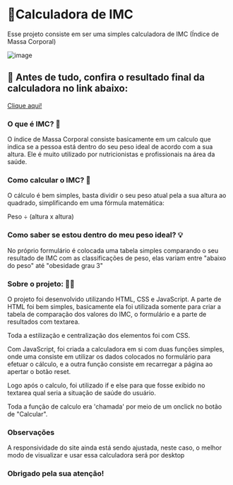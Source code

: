 
# 🧮Calculadora de IMC

Esse projeto consiste em ser uma simples calculadora de IMC (Índice de Massa Corporal)

![image](https://user-images.githubusercontent.com/82117471/152607614-9de2c7bd-dcc8-41e2-94c3-5f39459e7587.png)

## 🔗 Antes de tudo, confira o resultado final da calculadora no link abaixo:

<a target= "_blank"  href="https://calculadoraimc-saulobarbosa.netlify.app/">Clique aqui!</a>

### O que é IMC? 🤔

O índice de Massa Corporal consiste basicamente em um calculo que indica se a pessoa está dentro do seu peso ideal de acordo com a sua altura.
Ele é muito utilizado por nutricionistas e profissionais na área da saúde.

### Como calcular o IMC? 🧮

O cálculo é bem simples, basta dividir o seu peso atual pela a sua altura ao quadrado, simplificando em uma fórmula matemática:

Peso ÷ (altura x altura)

### Como saber se estou dentro do meu peso ideal? 💡

No próprio formulário é colocada uma tabela simples comparando o seu resultado de IMC com as classificações de peso, elas variam entre "abaixo do peso" até "obesidade grau 3"

### Sobre o projeto: 👨‍💻

O projeto foi desenvolvido utilizando HTML, CSS e JavaScript. A parte de HTML foi bem simples, 
basicamente ela foi utilizada somente para criar a tabela de comparação dos valores do IMC, o formulário e a parte de resultados com textarea.

Toda a estilização e centralização dos elementos foi com CSS.

Com JavaScript, foi criada a calculadora em si com duas funções simples, onde uma consiste em utilizar os dados colocados no formulário para efetuar o cálculo, e a outra função consiste em recarregar a página ao apertar o botão reset.

Logo após o calculo, foi utilizado if e else para que fosse exibido no textarea qual seria a situação de saúde do usuário.

Toda a função de calculo era 'chamada' por meio de um onclick no botão de "Calcular".

### Observações

A responsividade do site ainda está sendo ajustada, neste caso, o melhor modo de visualizar e usar essa calculadora será por desktop

### Obrigado pela sua atenção!
